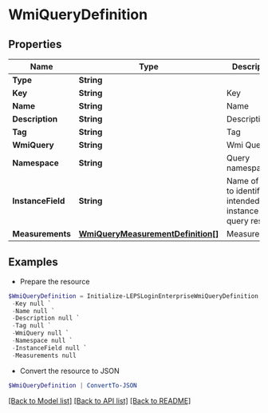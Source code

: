 # WmiQueryDefinition
## Properties

Name | Type | Description | Notes
------------ | ------------- | ------------- | -------------
**Type** | **String** |  | 
**Key** | **String** | Key | [optional] 
**Name** | **String** | Name | [optional] 
**Description** | **String** | Description | [optional] 
**Tag** | **String** | Tag | [optional] 
**WmiQuery** | **String** | Wmi Query | [optional] 
**Namespace** | **String** | Query namespace | [optional] 
**InstanceField** | **String** | Name of field to identify intended instance from query result | [optional] 
**Measurements** | [**WmiQueryMeasurementDefinition[]**](WmiQueryMeasurementDefinition.md) | Measurements | [optional] 

## Examples

- Prepare the resource
```powershell
$WmiQueryDefinition = Initialize-LEPSLoginEnterpriseWmiQueryDefinition  -Type null `
 -Key null `
 -Name null `
 -Description null `
 -Tag null `
 -WmiQuery null `
 -Namespace null `
 -InstanceField null `
 -Measurements null
```

- Convert the resource to JSON
```powershell
$WmiQueryDefinition | ConvertTo-JSON
```

[[Back to Model list]](../README.md#documentation-for-models) [[Back to API list]](../README.md#documentation-for-api-endpoints) [[Back to README]](../README.md)

